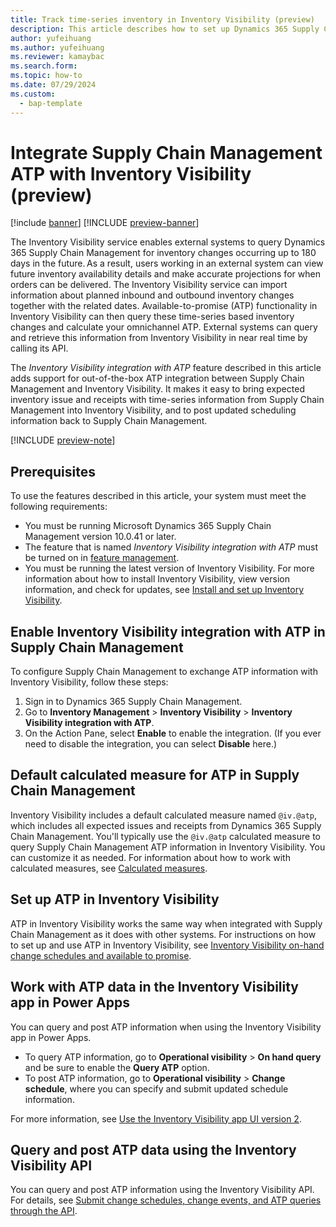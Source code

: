 ```yaml
---
title: Track time-series inventory in Inventory Visibility (preview)
description: This article describes how to set up Dynamics 365 Supply Chain Management inventory time-series data integration with Inventory Visibility so that you can query the projected inventory by date and calculate ATP
author: yufeihuang
ms.author: yufeihuang
ms.reviewer: kamaybac
ms.search.form:
ms.topic: how-to
ms.date: 07/29/2024
ms.custom: 
  - bap-template
---
```


# Integrate Supply Chain Management ATP with Inventory Visibility (preview)

[!include [banner](../includes/banner.md)]
[!INCLUDE [preview-banner](~/../shared-content/shared/preview-includes/preview-banner.md)]
<!--KFM: Preview until further notice -->

The Inventory Visibility service enables external systems to query Dynamics 365 Supply Chain Management for inventory changes occurring up to 180 days in the future. As a result, users working in an external system can view future inventory availability details and make accurate projections for when orders can be delivered. The Inventory Visibility service can import information about planned inbound and outbound inventory changes together with the related dates. Available-to-promise (ATP) functionality in Inventory Visibility can then query these time-series based inventory changes and calculate your omnichannel ATP. External systems can query and retrieve this information from Inventory Visibility in near real time by calling its API.

The *Inventory Visibility integration with ATP* feature described in this article adds support for out-of-the-box ATP integration between Supply Chain Management and Inventory Visibility. It makes it easy to bring expected inventory issue and receipts with time-series information from Supply Chain Management into Inventory Visibility, and to post updated scheduling information back to Supply Chain Management.

[!INCLUDE [preview-note](~/../shared-content/shared/preview-includes/preview-note-d365.md)]

## Prerequisites

To use the features described in this article, your system must meet the following requirements:

- You must be running Microsoft Dynamics 365 Supply Chain Management version 10.0.41 or later.
- The feature that is named *Inventory Visibility integration with ATP* must be turned on in [feature management](../../fin-ops-core/fin-ops/get-started/feature-management/feature-management-overview.md).
- You must be running the latest version of Inventory Visibility. <!--KFM: Can we provide a required version number? --> For more information about how to install Inventory Visibility, view version information, and check for updates, see [Install and set up Inventory Visibility](inventory-visibility-setup.md).

## Enable Inventory Visibility integration with ATP in Supply Chain Management

To configure Supply Chain Management to exchange ATP information with Inventory Visibility, follow these steps:

1. Sign in to Dynamics 365 Supply Chain Management.
1. Go to **Inventory Management** \> **Inventory Visibility** \> **Inventory Visibility integration with ATP**.
1. On the Action Pane, select **Enable** to enable the integration. (If you ever need to disable the integration, you can select **Disable** here.)

<!--KFM: We should describe the other information provided on this page (Status, Executed date, and Records to be posted to the Inventory) -->

## Default calculated measure for ATP in Supply Chain Management

Inventory Visibility includes a default calculated measure named `@iv.@atp`, which includes all expected issues and receipts from Dynamics 365 Supply Chain Management. You'll typically use the `@iv.@atp` calculated measure to query Supply Chain Management ATP information in Inventory Visibility. You can customize it as needed. For information about how to work with calculated measures, see [Calculated measures](inventory-visibility-configuration.md#calculated-measures).

## Set up ATP in Inventory Visibility

ATP in Inventory Visibility works the same way when integrated with Supply Chain Management as it does with other systems. For instructions on how to set up and use ATP in Inventory Visibility, see [Inventory Visibility on-hand change schedules and available to promise](inventory-visibility-available-to-promise.md).

## Work with ATP data in the Inventory Visibility app in Power Apps

You can query and post ATP information when using the Inventory Visibility app in Power Apps.

- To query ATP information, go to **Operational visibility** \> **On hand query** and be sure to enable the **Query ATP** option.
- To post ATP information, go to **Operational visibility** \> **Change schedule**, where you can specify and submit updated schedule information.

For more information, see [Use the Inventory Visibility app UI version 2](inventory-visibility-power-platform.md).

## Query and post ATP data using the Inventory Visibility API

You can query and post ATP information using the Inventory Visibility API. For details, see [Submit change schedules, change events, and ATP queries through the API](inventory-visibility-available-to-promise.md#api-urls).

